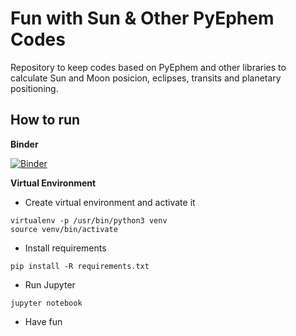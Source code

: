 Fun with Sun & Other PyEphem Codes
==================================

Repository to keep codes based on PyEphem and other libraries to calculate Sun and Moon posicion, eclipses, transits and planetary positioning.

How to run
----------

**Binder**

[![Binder](https://mybinder.org/badge_logo.svg)](https://mybinder.org/v2/gh/mrbitsdcf/funwithsun/master)


**Virtual Environment**

* Create virtual environment and activate it

```
virtualenv -p /usr/bin/python3 venv
source venv/bin/activate
```

* Install requirements

```
pip install -R requirements.txt
```

* Run Jupyter

```
jupyter notebook
```

* Have fun
